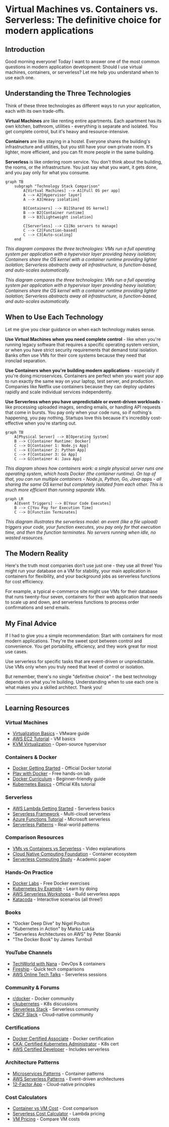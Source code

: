 # Virtual Machines vs. Containers vs. Serverless: The definitive choice for modern applications

## Introduction

Good morning everyone! Today I want to answer one of the most common questions in modern application development: Should I use virtual machines, containers, or serverless? Let me help you understand when to use each one.

## Understanding the Three Technologies

Think of these three technologies as different ways to run your application, each with its own trade-offs.

**Virtual Machines** are like renting entire apartments. Each apartment has its own kitchen, bathroom, utilities - everything is separate and isolated. You get complete control, but it's heavy and resource-intensive.

**Containers** are like staying in a hostel. Everyone shares the building's infrastructure and utilities, but you still have your own private room. It's lighter, more efficient, and you can fit more people in the same building.

**Serverless** is like ordering room service. You don't think about the building, the rooms, or the infrastructure. You just say what you want, it gets done, and you pay only for what you consume.

```mermaid
graph TB
    subgraph "Technology Stack Comparison"
        A[Virtual Machines] --> A1[Full OS per app]
        A --> A2[Hypervisor layer]
        A --> A3[Heavy isolation]
        
        B[Containers] --> B1[Shared OS kernel]
        B --> B2[Container runtime]
        B --> B3[Lightweight isolation]
        
        C[Serverless] --> C1[No servers to manage]
        C --> C2[Function-based]
        C --> C3[Auto-scaling]
    end
```

*This diagram compares the three technologies: VMs run a full operating system per application with a hypervisor layer providing heavy isolation; Containers share the OS kernel with a container runtime providing lighter isolation; Serverless abstracts away all infrastructure, is function-based, and auto-scales automatically.*

*This diagram compares the three technologies: VMs run a full operating system per application with a hypervisor layer providing heavy isolation; Containers share the OS kernel with a container runtime providing lighter isolation; Serverless abstracts away all infrastructure, is function-based, and auto-scales automatically.*

## When to Use Each Technology

Let me give you clear guidance on when each technology makes sense.

**Use Virtual Machines when you need complete control** - like when you're running legacy software that requires a specific operating system version, or when you have strict security requirements that demand total isolation. Banks often use VMs for their core systems because they need that ironclad separation.

**Use Containers when you're building modern applications** - especially if you're doing microservices. Containers are perfect when you want your app to run exactly the same way on your laptop, test server, and production. Companies like Netflix use containers because they can deploy updates rapidly and scale individual services independently.

**Use Serverless when you have unpredictable or event-driven workloads** - like processing uploaded images, sending emails, or handling API requests that come in bursts. You pay only when your code runs, so if nothing's happening, you pay nothing. Startups love this because it's incredibly cost-effective when you're starting out.

```mermaid
graph TB
    A[Physical Server] --> B[Operating System]
    B --> C[Container Runtime: Docker]
    C --> D[Container 1: Node.js App]
    C --> E[Container 2: Python App]
    C --> F[Container 3: Go App]
    C --> G[Container 4: Java App]
```

*This diagram shows how containers work: a single physical server runs one operating system, which hosts Docker (the container runtime). On top of that, you can run multiple containers - Node.js, Python, Go, Java apps - all sharing the same OS kernel but completely isolated from each other. This is much more efficient than running separate VMs.*

```mermaid
graph LR
    A[Event Triggers] --> B[Your Code Executes]
    B --> C[You Pay for Execution Time]
    C --> D[Function Terminates]
```

*This diagram illustrates the serverless model: an event (like a file upload) triggers your code, your function executes, you pay only for that execution time, and then the function terminates. No servers running when idle, no wasted resources.*

## The Modern Reality

Here's the truth most companies don't use just one - they use all three! You might run your database on a VM for stability, your main application in containers for flexibility, and your background jobs as serverless functions for cost efficiency.

For example, a typical e-commerce site might use VMs for their database that runs twenty-four seven, containers for their web application that needs to scale up and down, and serverless functions to process order confirmations and send emails.

## My Final Advice

If I had to give you a simple recommendation: Start with containers for most modern applications. They're the sweet spot between control and convenience. You get portability, efficiency, and they work great for most use cases.

Use serverless for specific tasks that are event-driven or unpredictable. Use VMs only when you truly need that level of control or isolation.

But remember, there's no single "definitive choice" - the best technology depends on what you're building. Understanding when to use each one is what makes you a skilled architect. Thank you!

---

## Learning Resources

### Virtual Machines
- [Virtualization Basics](https://www.vmware.com/topics/glossary/content/virtual-machine.html) - VMware guide
- [AWS EC2 Tutorial](https://aws.amazon.com/ec2/getting-started/) - VM basics
- [KVM Virtualization](https://www.linux-kvm.org/page/Documents) - Open-source hypervisor

### Containers & Docker
- [Docker Getting Started](https://docs.docker.com/get-started/) - Official Docker tutorial
- [Play with Docker](https://labs.play-with-docker.com/) - Free hands-on lab
- [Docker Curriculum](https://docker-curriculum.com/) - Beginner-friendly guide
- [Kubernetes Basics](https://kubernetes.io/docs/tutorials/kubernetes-basics/) - Official K8s tutorial

### Serverless
- [AWS Lambda Getting Started](https://aws.amazon.com/lambda/getting-started/) - Serverless basics
- [Serverless Framework](https://www.serverless.com/framework/docs/) - Multi-cloud serverless
- [Azure Functions Tutorial](https://docs.microsoft.com/en-us/azure/azure-functions/) - Microsoft serverless
- [Serverless Patterns](https://serverlessland.com/patterns) - Real-world patterns

### Comparison Resources
- [VMs vs Containers vs Serverless](https://www.youtube.com/results?search_query=vms+vs+containers+vs+serverless) - Video explanations
- [Cloud Native Computing Foundation](https://www.cncf.io/) - Container ecosystem
- [Serverless Computing Study](https://www2.eecs.berkeley.edu/Pubs/TechRpts/2019/EECS-2019-3.pdf) - Academic paper

### Hands-On Practice
- [Docker Labs](https://dockerlabs.collabnix.com/) - Free Docker exercises
- [Kubernetes by Example](http://kubernetesbyexample.com/) - Learn by doing
- [AWS Serverless Workshops](https://aws.amazon.com/serverless/workshops/) - Build serverless apps
- [Katacoda](https://www.katacoda.com/) - Interactive scenarios (all three!)

### Books
- "Docker Deep Dive" by Nigel Poulton
- "Kubernetes in Action" by Marko Lukša
- "Serverless Architectures on AWS" by Peter Sbarski
- "The Docker Book" by James Turnbull

### YouTube Channels
- [TechWorld with Nana](https://www.youtube.com/c/TechWorldwithNana) - DevOps & containers
- [Fireship](https://www.youtube.com/c/Fireship) - Quick tech comparisons
- [AWS Online Tech Talks](https://www.youtube.com/user/AmazonWebServices) - Serverless sessions

### Community & Forums
- [r/docker](https://www.reddit.com/r/docker/) - Docker community
- [r/kubernetes](https://www.reddit.com/r/kubernetes/) - K8s discussions
- [Serverless Stack](https://serverless-stack.com/) - Serverless community
- [CNCF Slack](https://cloud-native.slack.com/) - Cloud-native community

### Certifications
- [Docker Certified Associate](https://training.mirantis.com/certification/dca-certification-exam/) - Docker certification
- [CKA: Certified Kubernetes Administrator](https://www.cncf.io/certification/cka/) - K8s cert
- [AWS Certified Developer](https://aws.amazon.com/certification/certified-developer-associate/) - Includes serverless

### Architecture Patterns
- [Microservices Patterns](https://microservices.io/patterns/index.html) - Container patterns
- [AWS Serverless Patterns](https://serverlessland.com/) - Event-driven architectures
- [12-Factor App](https://12factor.net/) - Cloud-native principles

### Cost Calculators
- [Container vs VM Cost](https://www.cloudzero.com/blog/kubernetes-cost) - Cost comparison
- [Serverless Cost Calculator](https://dashbird.io/lambda-cost-calculator/) - Lambda pricing
- [VM Pricing](https://instances.vantage.sh/) - Compare VM costs
